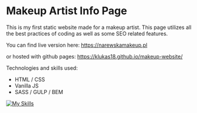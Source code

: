 # Makeup Artist Info Page

This is my first static website made for a makeup artist. This page utilizes all the best practices of coding as well as some SEO related features.

You can find live version here:
https://narewskamakeup.pl

or hosted with github pages:
https://klukas18.github.io/makeup-website/


Technologies and skills used:
- HTML / CSS
- Vanilla JS
- SASS / GULP / BEM

[![My Skills](https://skillicons.dev/icons?i=html,css,js,sass,gulp,bem)](https://skillicons.dev)
